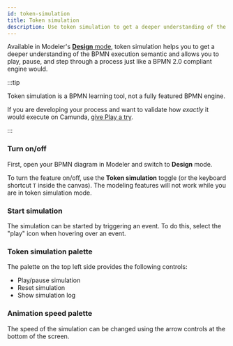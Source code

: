 ```yaml
---
id: token-simulation
title: Token simulation
description: Use token simulation to get a deeper understanding of the BPMN execution semantics by playing, pausing, and stepping through your processes.
---
```


Available in Modeler's [**Design** mode](/components/modeler/web-modeler/collaboration/collaborate-with-modes.md), token simulation helps you to get a deeper understanding of the BPMN execution semantic and allows you to play, pause, and step through a process just like a BPMN 2.0 compliant engine would.

:::tip

Token simulation is a BPMN learning tool, not a fully featured BPMN engine.

If you are developing your process and want to validate how _exactly_ it would execute on Camunda, [give Play a try](play-your-process.md).

:::

### Turn on/off

First, open your BPMN diagram in Modeler and switch to **Design** mode.

To turn the feature on/off, use the **Token simulation** toggle (or the keyboard shortcut `T` inside the canvas). The modeling features will not work while you are in token simulation mode.

### Start simulation

The simulation can be started by triggering an event. To do this, select the "play" icon when hovering over an event.

### Token simulation palette

The palette on the top left side provides the following controls:

- Play/pause simulation
- Reset simulation
- Show simulation log

### Animation speed palette

The speed of the simulation can be changed using the arrow controls at the bottom of the screen.
